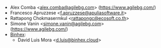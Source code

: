 - Alex Comba \<<alex.comba@agilebg.com>\> (<https://www.agilebg.com/>)
- Francesco Apruzzese \<<f.apruzzese@apuliasoftware.it>\>
- Rattapong Chokmasermkul \<<rattapongc@ecosoft.co.th>\>
- Simone Vanin \<<simone.vanin@agilebg.com>\>
  (<https://www.agilebg.com/>)
- [Binhex](https://binhex.cloud//com):
  - David Luis Mora \<<d.luis@binhex.cloud>\>
